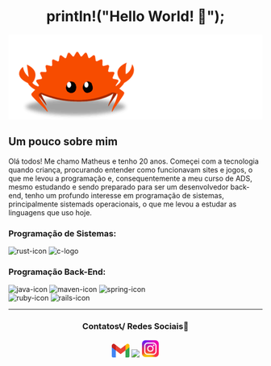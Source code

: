 <h1 align="center"> println!("Hello World! 🦀"); </h1>

<div align="center">
    <img src="./icons/rust-ferris.gif"></img>
</div>

## Um pouco sobre mim

Olá todos! Me chamo Matheus e tenho 20 anos. Começei com a tecnologia quando criança, procurando entender como funcionavam sites e jogos, o que me levou a programação e, consequentemente a meu curso de ADS, mesmo estudando e sendo preparado para ser um desenvolvedor back-end, tenho um profundo interesse em programação de sistemas, principalmente sistemads operacionais, o que me levou a estudar as linguagens que uso hoje.

### Programação de Sistemas:
<div>
    <img src="https://cdn.jsdelivr.net/gh/devicons/devicon@latest/icons/rust/rust-original.svg" width="75px" alt="rust-icon"></img>
    <img src="https://cdn.jsdelivr.net/gh/devicons/devicon@latest/icons/c/c-original.svg" width="75px" alt="c-logo"></img>
</div>

### Programação Back-End:
<div>
    <img src="https://cdn.jsdelivr.net/gh/devicons/devicon@latest/icons/java/java-original.svg" width="60px" alt="java-icon"></img>
    <img src="https://cdn.jsdelivr.net/gh/devicons/devicon@latest/icons/maven/maven-original.svg" width="60px" alt="maven-icon"></img>
    <img src="https://cdn.jsdelivr.net/gh/devicons/devicon@latest/icons/spring/spring-original.svg" width="60px" alt="spring-icon"></img><br>
    <img src="https://cdn.jsdelivr.net/gh/devicons/devicon@latest/icons/ruby/ruby-original.svg" width="60px" alt="ruby-icon"></img>
    <img src="https://cdn.jsdelivr.net/gh/devicons/devicon@latest/icons/rails/rails-plain.svg" width="60px" alt="rails-icon"></img>
</div>

<hr>

<h3 align="center">Contatos📞/ Redes Sociais📱</h3>
<div align="center">
    <a href="maat02garcia@gmail.com" target="_blank"><img src="./icons/gmail-icon.png" width="35px"></img></a>
    <a href="https://www.linkedin.com/in/matheuscgarcia/" target="_blank"><img src="https://cdn.jsdelivr.net/gh/devicons/devicon@latest/icons/linkedin/linkedin-original.svg" width="35px"></img></a>
    <a href="https://www.instagram.com/maatheus.dev/" target="_blank"><img src="./icons/instagram-icon.png" width="35px"></img></a>
</div>
